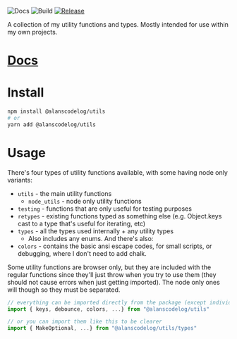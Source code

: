 ![Docs](https://github.com/alanscodelog/my-utils/workflows/Docs/badge.svg)
![Build](https://github.com/alanscodelog/my-utils/workflows/Build/badge.svg)
[![Release](https://github.com/alanscodelog/my-utils/workflows/Release/badge.svg)](https://www.npmjs.com/package/@alanscodelog/utils)

A collection of my utility functions and types. Mostly intended for use within my own projects.

# [Docs](https://alanscodelog.github.io/my-utils)

# Install

```bash
npm install @alanscodelog/utils
# or
yarn add @alanscodelog/utils
```

# Usage

There's four types of utility functions available, with some having node only variants:
- `utils` - the main utility functions
	- `node_utils` - node only utility functions
- `testing` - functions that are only useful for testing purposes
- `retypes` - existing functions typed as something else (e.g. Object.keys cast to a type that's useful for iterating, etc)
- `types` - all the types used internally + any utility types
	- Also includes any enums.
And there's also:
- `colors` - contains the basic ansi escape codes, for small scripts, or debugging, where I don't need to add chalk.

Some utility functions are browser only, but they are included with the regular functions since they'll just throw when you try to use them (they should not cause errors when just getting imported). The node only ones will though so they must be separated.

```ts
// everything can be imported directly from the package (except individual colors and node_* only imports)
import { keys, debounce, colors, ...} from "@alanscodelog/utils"

// or you can import them like this to be clearer
import { MakeOptional, ...} from "@alanscodelog/utils/types"

```
